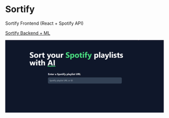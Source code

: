 # Sortify

Sortify Frontend (React + Spotify API)

[Sortify Backend + ML](https://github.com/danny-1k/sortify)

![Screenshot of project](./sortify.png)